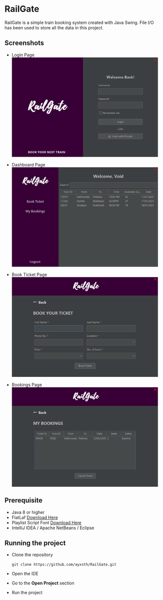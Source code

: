 # RailGate
RailGate is a simple train booking system created with Java Swing. File I/O has been used to store all the data in this project.

## Screenshots
- Login Page
![login page](screenshots/login.png)

- Dashboard Page
![dashboard page](screenshots/dashboard.png)

- Book Ticket Page
![book-ticket page](screenshots/book-ticket.png)

- Bookings Page
![bookings page](screenshots/bookings.png)

## Prerequisite

- Java 8 or higher
- FlatLaf [Download Here](https://www.formdev.com/flatlaf/)
- Playlist Script Font [Download Here](https://www.dafontfree.io/playlist-script-font-free/)
- IntelliJ IDEA / Apache NetBeans / Eclipse

## Running the project

- Clone the repository

  ``git clone https://github.com/ayxsth/RailGate.git``
- Open the IDE
- Go to the **Open Project** section
- Run the project